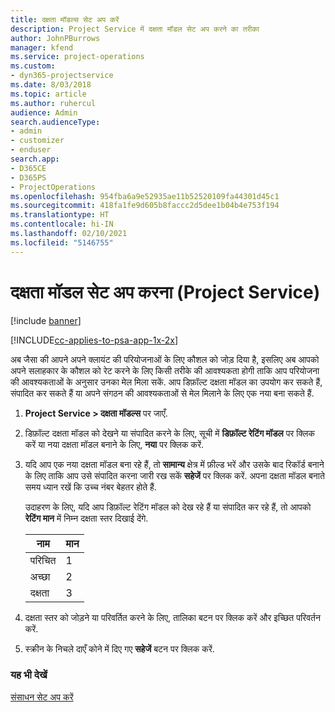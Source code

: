 ```yaml
---
title: दक्षता मॉडल्स सेट अप करें
description: Project Service में दक्षता मॉडल सेट अप करने का तरीका
author: JohnPBurrows
manager: kfend
ms.service: project-operations
ms.custom:
- dyn365-projectservice
ms.date: 8/03/2018
ms.topic: article
ms.author: ruhercul
audience: Admin
search.audienceType:
- admin
- customizer
- enduser
search.app:
- D365CE
- D365PS
- ProjectOperations
ms.openlocfilehash: 954fba6a9e52935ae11b52520109fa44301d45c1
ms.sourcegitcommit: 418fa1fe9d605b8faccc2d5dee1b04b4e753f194
ms.translationtype: HT
ms.contentlocale: hi-IN
ms.lasthandoff: 02/10/2021
ms.locfileid: "5146755"
---
```

# <a name="set-up-proficiency-models-project-service"></a>दक्षता मॉडल सेट अप करना (Project Service)

[!include [banner](../includes/psa-now-project-operations.md)]

[!INCLUDE[cc-applies-to-psa-app-1x-2x](../includes/cc-applies-to-psa-app-1x-2x.md)]

अब जैसा की आपने अपने क्लायंट की परियोजनाओं के लिए कौशल को जोड़ दिया है, इसलिए अब आपको अपने सलाहकार के कौशल को रेट करने के लिए किसी तरीके की आवश्यकता होगी ताकि आप परियोजना की आवश्यकताओं के अनुसार उनका मेल मिला सकें. आप डिफ़ॉल्ट दक्षता मॉडल का उपयोग कर सकते हैं, संपादित कर सकते हैं या अपने संगठन की आवश्यकताओं से मेल मिलाने के लिए एक नया बना सकते हैं.  
  
1.  **Project Service > दक्षता मॉडल्स** पर जाएँ.  
  
2.  डिफ़ॉल्ट दक्षता मॉडल को देखने या संपादित करने के लिए, सूची में **डिफ़ॉल्ट रेटिंग मॉडल** पर क्लिक करें या नया दक्षता मॉडल बनाने के लिए, **नया** पर क्लिक करें.  
  
3.  यदि आप एक नया दक्षता मॉडल बना रहे हैं, तो **सामान्य** क्षेत्र में फ़ील्ड भरें और उसके बाद रिकॉर्ड बनाने के लिए ताकि आप उसे संपादित करना जारी रख सकें **सहेजें** पर क्लिक करें. अपना दक्षता मॉडल बनाते समय ध्यान रखें कि उच्च नंबर बेहतर होते हैं.  
  
     उदाहरण के लिए, यदि आप डिफ़ॉल्ट रेटिंग मॉडल को देख रहे हैं या संपादित कर रहे हैं, तो आपको **रेटिंग मान** में निम्न दक्षता स्तर दिखाई देंगे.  
  
    |नाम|मान|  
    |----------|-----------|  
    |परिचित|1|  
    |अच्छा|2|  
    |दक्षता|3|  
  
4.  दक्षता स्तर को जोड़ने या परिवर्तित करने के लिए, तालिका बटन पर क्लिक करें और इच्छित परिवर्तन करें.  
  
5.  स्‍क्रीन के निचले दाएँ कोने में दिए गए **सहेजें** बटन पर क्लिक करें.  
  
### <a name="see-also"></a>यह भी देखें  
 [संसाधन सेट अप करें](../psa/set-up-resources.md)
